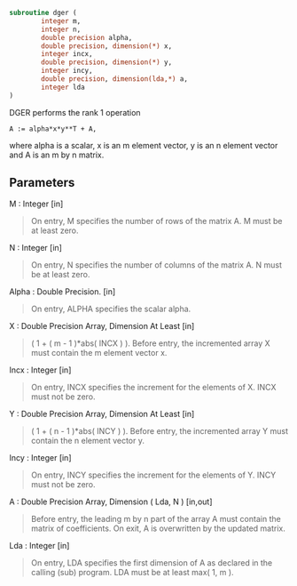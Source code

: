 ```fortran
subroutine dger (
		integer m,
		integer n,
		double precision alpha,
		double precision, dimension(*) x,
		integer incx,
		double precision, dimension(*) y,
		integer incy,
		double precision, dimension(lda,*) a,
		integer lda
)
```

 DGER   performs the rank 1 operation

    A := alpha*x*y**T + A,

 where alpha is a scalar, x is an m element vector, y is an n element
 vector and A is an m by n matrix.

## Parameters
M : Integer [in]
> On entry, M specifies the number of rows of the matrix A.
> M must be at least zero.

N : Integer [in]
> On entry, N specifies the number of columns of the matrix A.
> N must be at least zero.

Alpha : Double Precision. [in]
> On entry, ALPHA specifies the scalar alpha.

X : Double Precision Array, Dimension At Least [in]
> ( 1 + ( m - 1 )*abs( INCX ) ).
> Before entry, the incremented array X must contain the m
> element vector x.

Incx : Integer [in]
> On entry, INCX specifies the increment for the elements of
> X. INCX must not be zero.

Y : Double Precision Array, Dimension At Least [in]
> ( 1 + ( n - 1 )*abs( INCY ) ).
> Before entry, the incremented array Y must contain the n
> element vector y.

Incy : Integer [in]
> On entry, INCY specifies the increment for the elements of
> Y. INCY must not be zero.

A : Double Precision Array, Dimension ( Lda, N ) [in,out]
> Before entry, the leading m by n part of the array A must
> contain the matrix of coefficients. On exit, A is
> overwritten by the updated matrix.

Lda : Integer [in]
> On entry, LDA specifies the first dimension of A as declared
> in the calling (sub) program. LDA must be at least
> max( 1, m ).

